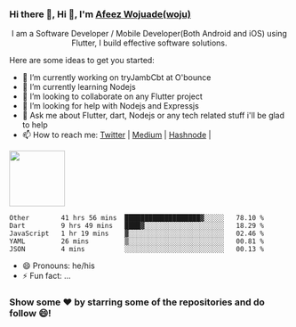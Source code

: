 ### Hi there 👋, Hi 👋, I'm [Afeez Wojuade(woju)](https://www.google.com/search?q=Afeez+Wojuade+woju&oq=Afeez+Wojuade+woju)


<p align='center'>I am a Software Developer / Mobile Developer(Both Android and iOS) using Flutter, I build effective software solutions.</p>


Here are some ideas to get you started:

- 🔭 I’m currently working on tryJambCbt at O'bounce
- 🌱 I’m currently learning Nodejs 
- 👯 I’m looking to collaborate on any Flutter project 
- 🤔 I’m looking for help with Nodejs and Expressjs
- 💬 Ask me about Flutter, dart, Nodejs or any tech related stuff i'll be glad to help
- 📫 How to reach me: [Twitter](https://twitter.com/AdebayoWojuade) |  [Medium](https://medium.com/@wojucrown7) | [Hashnode](https://hashnode.com/@Wojuade) |

<img height="100em" src="https://github-readme-stats.vercel.app/api?username=WojuadeAA&show_icons=true&hide_border=true&&count_private=true&include_all_commits=true" />

<!--START_SECTION:waka-->
```text
Other        41 hrs 56 mins  ███████████████████▓░░░░░   78.10 % 
Dart         9 hrs 49 mins   ████▓░░░░░░░░░░░░░░░░░░░░   18.29 % 
JavaScript   1 hr 19 mins    ▓░░░░░░░░░░░░░░░░░░░░░░░░   02.46 % 
YAML         26 mins         ▒░░░░░░░░░░░░░░░░░░░░░░░░   00.81 % 
JSON         4 mins          ░░░░░░░░░░░░░░░░░░░░░░░░░   00.13 % 
```
<!--END_SECTION:waka-->
- 😄 Pronouns: he/his
- ⚡ Fun fact: ...



### Show some ❤️ by starring some of the repositories and do follow 😄!
